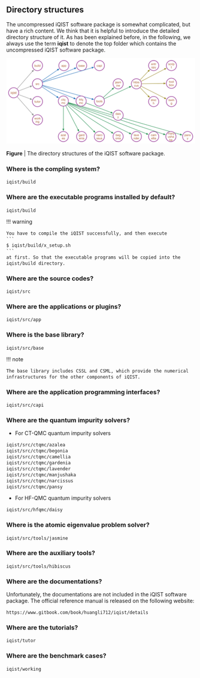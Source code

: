 ## Directory structures

The uncompressed iQIST software package is somewhat complicated, but have a rich content. We think that it is helpful to introduce the detailed directory structure of it. As has been explained before, in the following, we always use the term **iqist** to denote the top folder which contains the uncompressed iQIST software package.

![dir image](../figure/dir.png)

**Figure** | The directory structures of the iQIST software package.

### Where is the compling system?

```
iqist/build
```

### Where are the executable programs installed by default?

```
iqist/build
```

!!! warning 

    You have to compile the iQIST successfully, and then execute 
    ```
    $ iqist/build/x_setup.sh
    ```
    at first. So that the executable programs will be copied into the iqist/build directory.

### Where are the source codes?

```
iqist/src
```

### Where are the applications or plugins?

```
iqist/src/app
```

### Where is the base library?

```
iqist/src/base
```

!!! note

    The base library includes CSSL and CSML, which provide the numerical infrastructures for the other components of iQIST.

### Where are the application programming interfaces?

```
iqist/src/capi
```

### Where are the quantum impurity solvers?

* For CT-QMC quantum impurity solvers

```
iqist/src/ctqmc/azalea
iqist/src/ctqmc/begonia
iqist/src/ctqmc/camellia
iqist/src/ctqmc/gardenia
iqist/src/ctqmc/lavender
iqist/src/ctqmc/manjushaka
iqist/src/ctqmc/narcissus
iqist/src/ctqmc/pansy

```

* For HF-QMC quantum impurity solvers

```
iqist/src/hfqmc/daisy
```

### Where is the atomic eigenvalue problem solver?

```
iqist/src/tools/jasmine
```

### Where are the auxiliary tools?

```
iqist/src/tools/hibiscus
```

### Where are the documentations?

Unfortunately, the documentations are not included in the iQIST software package. The official reference manual is released on the following website:

```
https://www.gitbook.com/book/huangli712/iqist/details
```

### Where are the tutorials?

```
iqist/tutor
```

### Where are the benchmark cases?

```
iqist/working
```